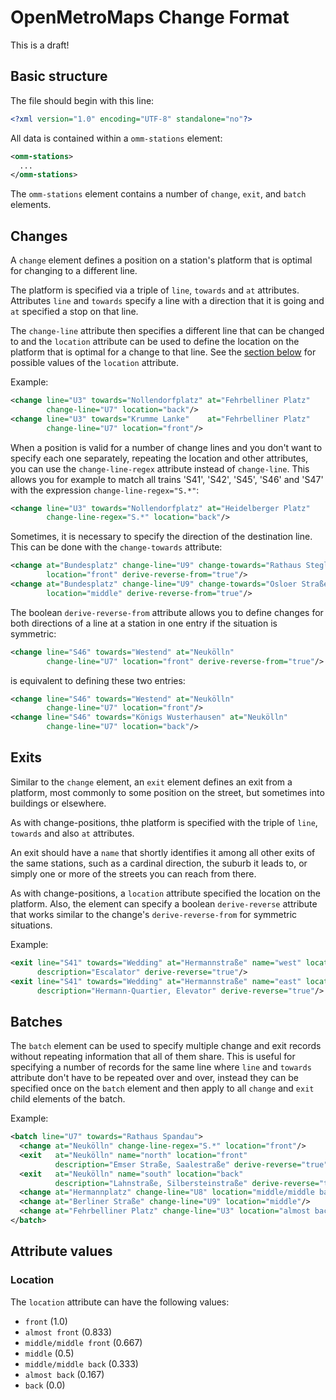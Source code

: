 # OpenMetroMaps Change Format

This is a draft!

## Basic structure

The file should begin with this line:

```xml
<?xml version="1.0" encoding="UTF-8" standalone="no"?>
```

All data is contained within a `omm-stations` element:

```xml
<omm-stations>
  ...
</omm-stations>
```

The `omm-stations` element contains a number of `change`, `exit`, and `batch`
elements.

## Changes

A `change` element defines a position on a station's platform that is
optimal for changing to a different line.

The platform is specified via a triple of `line`, `towards` and
`at` attributes. Attributes `line` and `towards` specify a line with a
direction that it is going and `at` specified a stop on that line.

The `change-line` attribute then specifies a different line that can be
changed to and the `location` attribute can be used to define the location
on the platform that is optimal for a change to that line. See the
[section below](#location) for possible values of the `location` attribute.

Example:

```xml
<change line="U3" towards="Nollendorfplatz" at="Fehrbelliner Platz"
        change-line="U7" location="back"/>
<change line="U3" towards="Krumme Lanke"    at="Fehrbelliner Platz"
        change-line="U7" location="front"/>
```

When a position is valid for a number of change lines and you don't want
to specify each one separately, repeating the location and other attributes,
you can use the `change-line-regex` attribute instead of `change-line`.
This allows you for example to match all trains 'S41', 'S42', 'S45',
'S46' and 'S47' with the expression `change-line-regex="S.*"`:

```xml
<change line="U3" towards="Nollendorfplatz" at="Heidelberger Platz"
        change-line-regex="S.*" location="back"/>
```

Sometimes, it is necessary to specify the direction of the destination
line. This can be done with the `change-towards` attribute:

```xml
<change at="Bundesplatz" change-line="U9" change-towards="Rathaus Steglitz"
        location="front" derive-reverse-from="true"/>
<change at="Bundesplatz" change-line="U9" change-towards="Osloer Straße"
        location="middle" derive-reverse-from="true"/>
```

The boolean `derive-reverse-from` attribute allows you to define changes
for both directions of a line at a station in one entry if the situation
is symmetric:

```xml
<change line="S46" towards="Westend" at="Neukölln"
        change-line="U7" location="front" derive-reverse-from="true"/>
```

is equivalent to defining these two entries:

```xml
<change line="S46" towards="Westend" at="Neukölln"
        change-line="U7" location="front"/>
<change line="S46" towards="Königs Wusterhausen" at="Neukölln"
        change-line="U7" location="back"/>
```

## Exits

Similar to the `change` element, an `exit` element defines an exit from
a platform, most commonly to some position on the street, but sometimes
into buildings or elsewhere.

As with change-positions, thhe platform is specified with the triple
of `line`, `towards` and also `at` attributes.

An exit should have a `name` that shortly identifies it among all other
exits of the same stations, such as a cardinal direction, the suburb it
leads to, or simply one or more of the streets you can reach from there.

As with change-positions, a `location` attribute specified the location
on the platform. Also, the element can specify a boolean `derive-reverse`
attribute that works similar to the change's `derive-reverse-from` for
symmetric situations.

Example:

```xml
<exit line="S41" towards="Wedding" at="Hermannstraße" name="west" location="front"
      description="Escalator" derive-reverse="true"/>
<exit line="S41" towards="Wedding" at="Hermannstraße" name="east" location="back"
      description="Hermann-Quartier, Elevator" derive-reverse="true"/>
```

## Batches

The `batch` element can be used to specify multiple change and exit
records without repeating information that all of them share.
This is useful for specifying a number of records for the same line where
`line` and `towards` attribute don't have to be repeated over and over,
instead they can be specified once on the `batch` element and then apply
to all `change` and `exit` child elements of the batch.

Example:

```xml
<batch line="U7" towards="Rathaus Spandau">
  <change at="Neukölln" change-line-regex="S.*" location="front"/>
  <exit   at="Neukölln" name="north" location="front"
          description="Emser Straße, Saalestraße" derive-reverse="true"/>
  <exit   at="Neukölln" name="south" location="back"
          description="Lahnstraße, Silbersteinstraße" derive-reverse="true"/>
  <change at="Hermannplatz" change-line="U8" location="middle/middle back"/>
  <change at="Berliner Straße" change-line="U9" location="middle"/>
  <change at="Fehrbelliner Platz" change-line="U3" location="almost back"/>
</batch>
```

## Attribute values

### Location

The `location` attribute can have the following values:

* `front` (1.0)
* `almost front` (0.833)
* `middle/middle front` (0.667)
* `middle` (0.5)
* `middle/middle back` (0.333)
* `almost back` (0.167)
* `back` (0.0)
